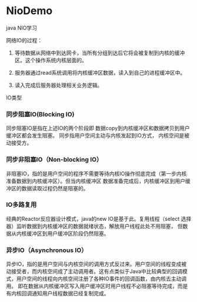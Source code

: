 # NioDemo
java NIO学习


网络IO的过程：

1. 等待数据从网络中到达网卡，当所有分组到达后它将会被复制到内核的缓冲区。这个操作系统内核层面的。

2. 服务器通过read系统调用将内核缓冲区数据，读入到自己的进程缓冲区中。

3. 读入完成后服务器处理相关业务逻辑。


IO类型
### 同步阻塞IO(Blocking IO)

同步阻塞IO是指在上述IO的两个阶段即 数据copy到内核缓冲区和数据拷贝到用户缓冲区都会发生阻塞。
同步指用户空间主动与内核发起到IO方式， 内核空间是被动接受方。

### 同步非阻塞IO（Non-blocking IO）

非阻塞IO，指的是用户空间的程序不需要等待内核IO操作彻底完成（第一步内核准备数据到内核缓冲区）。但当内核缓冲区
数据准备完成后，内核缓冲区到用户缓冲区的数据读取过程仍然是阻塞的。

### IO多路复用
经典的Reactor反应器设计模式，java的new IO是基于此。复用线程（select 选择器）监听数据到内核缓冲区的数据就绪状态，解放用户线程此处不用阻塞， 但数据从内核缓冲区到用户缓冲区阶段仍然阻塞。

### 异步IO（Asynchronous IO）
异步IO，指的是用户空间与内核空间的调用方式反过来。用户空间的线程变成被动接受者，而内核空间成了主动调用者。这有点类似于Java中比较典型的回调模式，用户空间的线程向内核空间注册了各种IO事件的回调函数，由内核去主动调用。
即在数据从内核缓冲区写入用户缓冲区时用户线程不必阻塞等待完成，而是有内核回调通知用户线程数据已经复制完成。


